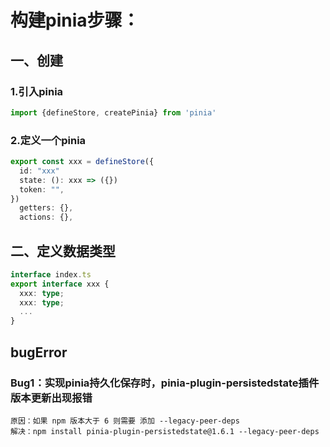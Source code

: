 # 构建pinia步骤：

## 一、创建

### 1.引入pinia

``` ts
import {defineStore, createPinia} from 'pinia'
```

### 2.定义一个pinia

``` ts
export const xxx = defineStore({
  id: "xxx"
  state: (): xxx => ({})
  token: "",
})
  getters: {},
  actions: {},
```

## 二、定义数据类型

```` ts
interface index.ts
export interface xxx {
  xxx: type;
  xxx: type;
  ...
}
````

## bugError

### Bug1：实现pinia持久化保存时，pinia-plugin-persistedstate插件版本更新出现报错

````
原因：如果 npm 版本大于 6 则需要 添加 --legacy-peer-deps
解决：npm install pinia-plugin-persistedstate@1.6.1 --legacy-peer-deps
````